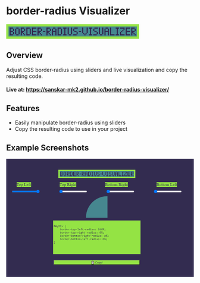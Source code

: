 # border-radius Visualizer

![Header](assets/img/Sprite-0002.png)

## Overview

Adjust CSS border-radius using sliders and live visualization and copy the resulting code.

#### Live at: https://sanskar-mk2.github.io/border-radius-visualizer/

## Features

-   Easily manipulate border-radius using sliders
-   Copy the resulting code to use in your project

## Example Screenshots

![Example](examples/example.png)
